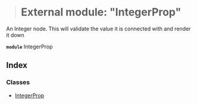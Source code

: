 > # External module: "IntegerProp"

An Integer node. This will validate the value it is connected with and render it down

**`module`** IntegerProp

## Index

### Classes

* [IntegerProp](../classes/_integerprop_.integerprop.md)